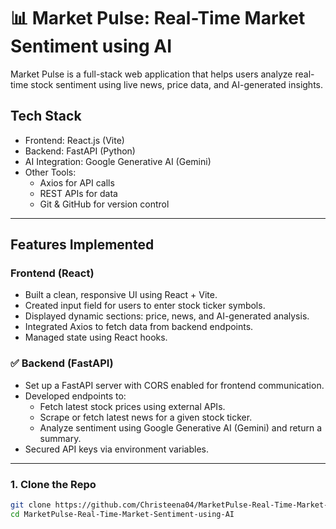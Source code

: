 # 📊 Market Pulse: Real-Time Market Sentiment using AI

Market Pulse is a full-stack web application that helps users analyze real-time stock sentiment using live news, price data, and AI-generated insights.

##  Tech Stack

- Frontend: React.js (Vite)
- Backend: FastAPI (Python)
- AI Integration: Google Generative AI (Gemini)
- Other Tools:
  - Axios for API calls
  - REST APIs for data
  - Git & GitHub for version control

---

##  Features Implemented 

###  Frontend (React)

- Built a clean, responsive UI using React + Vite.
- Created input field for users to enter stock ticker symbols.
- Displayed dynamic sections: price, news, and AI-generated analysis.
- Integrated Axios to fetch data from backend endpoints.
- Managed state using React hooks.

### ✅ Backend (FastAPI)

- Set up a FastAPI server with CORS enabled for frontend communication.
- Developed endpoints to:
  - Fetch latest stock prices using external APIs.
  - Scrape or fetch latest news for a given stock ticker.
  - Analyze sentiment using Google Generative AI (Gemini) and return a summary.
- Secured API keys via environment variables.

---


### 1. Clone the Repo
```bash
git clone https://github.com/Christeena04/MarketPulse-Real-Time-Market-Sentiment-using-AI.git
cd MarketPulse-Real-Time-Market-Sentiment-using-AI


